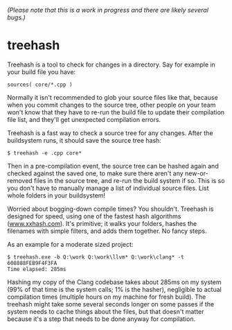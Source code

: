 
*(Please note that this is a work in progress and there are likely several bugs.)*
# treehash
Treehash is a tool to check for changes in a directory. Say for example in your build file you have:

    sources( core/*.cpp )

Normally it isn't recommended to glob your source files like that, because when you commit changes to the source tree, other people on your team won't know that they have to re-run the build file to update their compilation file list, and they'll get unexpected compilation errors.

Treehash is a fast way to check a source tree for any changes. After the buildsystem runs, it should save the source tree hash:

    $ treehash -e .cpp core*

Then in a pre-compilation event, the source tree can be hashed again and checked against the saved one, to make sure there aren't any new-or-removed files in the source tree, and re-run the build system if so. This is so you don't have to manually manage a list of individual source files. List whole folders in your buildsystem!

Worried about bogging-down compile times? You shouldn't. Treehash is designed for speed, using one of the fastest hash algorithms (www.xxhash.com). It's primitive; it walks your folders, hashes the filenames with simple filters, and adds them together. No fancy steps.

As an example for a moderate sized project:

    $ treehash.exe -b Q:\work Q:\work\llvm* Q:\work\clang* -t
    608888FEB9F4F3FA
    Time elapsed: 285ms

Hashing my copy of the Clang codebase takes about 285ms on my system (99% of that time is the system calls; 1% is the hasher), negligible to actual compilation times (multiple hours on my machine for fresh build). The treehash might take some several seconds longer on some passes if the system needs to cache things about the files, but that doesn't matter because it's a step that needs to be done anyway for compilation.
